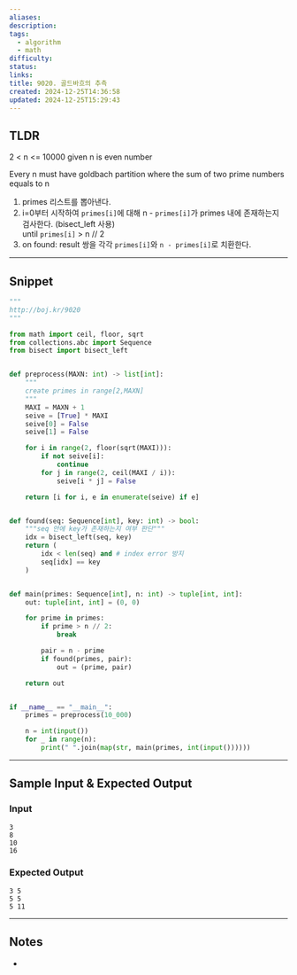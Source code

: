 ```yaml
---
aliases: 
description: 
tags:
  - algorithm
  - math
difficulty: 
status: 
links: 
title: 9020. 골드바흐의 추측
created: 2024-12-25T14:36:58
updated: 2024-12-25T15:29:43
---
```


## TLDR

2 < n <= 10000 given n is even number

Every n must have goldbach partition where the sum of two prime numbers equals to n

1. primes 리스트를 뽑아낸다.
2. i=0부터 시작하여 `primes[i]`에 대해 n - `primes[i]`가 primes 내에 존재하는지 검사한다. (bisect_left 사용)  
    until `primes[i]` > n // 2
3. on found: result 쌍을 각각 `primes[i]`와 `n - primes[i]`로 치환한다.
<!-- 문제에 대한 간략한 설명 및 풀이 접근 방식 요약 -->

---

## Snippet

```python
"""
http://boj.kr/9020
"""

from math import ceil, floor, sqrt
from collections.abc import Sequence
from bisect import bisect_left


def preprocess(MAXN: int) -> list[int]:
    """
    create primes in range[2,MAXN]
    """
    MAXI = MAXN + 1
    seive = [True] * MAXI
    seive[0] = False
    seive[1] = False

    for i in range(2, floor(sqrt(MAXI))):
        if not seive[i]:
            continue
        for j in range(2, ceil(MAXI / i)):
            seive[i * j] = False

    return [i for i, e in enumerate(seive) if e]


def found(seq: Sequence[int], key: int) -> bool:
    """seq 안에 key가 존재하는지 여부 판단"""
    idx = bisect_left(seq, key)
    return (
	    idx < len(seq) and # index error 방지
	    seq[idx] == key 
	)


def main(primes: Sequence[int], n: int) -> tuple[int, int]:
    out: tuple[int, int] = (0, 0)

    for prime in primes:
        if prime > n // 2:
            break

        pair = n - prime
        if found(primes, pair):
            out = (prime, pair)

    return out


if __name__ == "__main__":
    primes = preprocess(10_000)

    n = int(input())
    for _ in range(n):
        print(" ".join(map(str, main(primes, int(input())))))

```

<!-- 주요 코드 작성 -->

---

## Sample Input & Expected Output

### Input

```
3
8
10
16
```

### Expected Output

```
3 5
5 5
5 11
```

---

## Notes

- 
